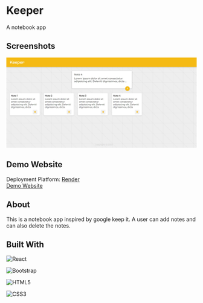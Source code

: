 # Keeper

A notebook app

## Screenshots

![keeper](https://raw.githubusercontent.com/SalmanSamiKhan/keeper/master/public/sample.jpg)

## Demo Website

Deployment Platform: [Render](https://www.render.com) <br/>
[Demo Website](https://keeper-grhd.onrender.com)

## About

This is a notebook app inspired by google keep it.
A user can add notes and can also delete the notes.

## Built With

![React](https://img.shields.io/badge/react-%2320232a.svg?style=for-the-badge&logo=react&logoColor=%2361DAFB)

![Bootstrap](https://img.shields.io/badge/bootstrap-%23563D7C.svg?style=for-the-badge&logo=bootstrap&logoColor=white)

![HTML5](https://img.shields.io/badge/html5-%23E34F26.svg?style=for-the-badge&logo=html5&logoColor=white)

![CSS3](https://img.shields.io/badge/css3-%231572B6.svg?style=for-the-badge&logo=css3&logoColor=white)
